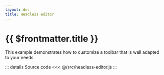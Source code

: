 ```yaml
---
layout: doc
title: Headless editor
---
```


# {{ $frontmatter.title }}

This example demonstrates how to customize a toolbar that is well adapted to your needs.

<script setup>
import { ref, onMounted, onUnmounted } from 'vue';

const toolbarRef = ref(null);
const contentRef = ref(null);

let editor = null;

onMounted(() => {
  if (editor) {
    editor.unmount();
  }
  (async () => {
    const { createHeadlessEditor } = await import('/src/headless-editor');
    editor = createHeadlessEditor({
      toolbarRoot: toolbarRef.value,
      editorRoot: contentRef.value,
    });
  })();
});
onUnmounted(() => {
  if (editor) {
    editor.unmount();
    editor = null;
  }
});
</script>

<div class="vp-raw">
  <div :class="$style.toolbar" ref="toolbarRef"></div>
  <div :class="$style.content" ref="contentRef"></div>
</div>

<style module>
.toolbar {
  margin-top: 16px;
}
.toolbar :global .lake-button {
  margin-right: 8px;
  margin-bottom: 16px;
}
.content {
  border: 1px solid #d9d9d9;
  border-radius: 5px;
  height: 300px;
  overflow: auto;
}
</style>

::: details Source code
<<< @/src/headless-editor.js
:::
